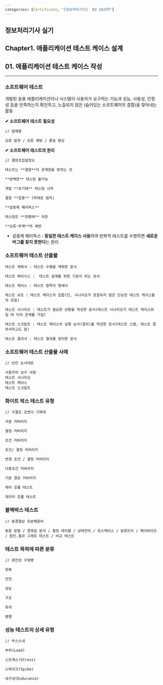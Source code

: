 ```yaml
---
categories: [Certificate, "[정보처리기사]  B3 10과목"]
---
```

## 정보처리기사 실기

## Chapter1. 애플리케이션 테스트 케이스 설계

## 01. 애플리케이션 테스트 케이스 작성

<hr>

### 소프트웨어 테스트

개발된 응용 애플리케이션이나 시스템이 사용자가 요구하는 기능과 성능, 사용성, 안정성 등을 만족하는지 확인하고, 노출되지 않은 (숨어있는 소프트웨어의 결함)을 찾아내는 활동

**✔ 소프트웨어 테스트 필요성**

```
// 발예향

오류 발견 / 오류 예방 / 품질 향상
```

**✔ 소프트웨어 테스트의 원리**

```
// 결완초집살정오

테스트는 **결함**이 존재함을 밝히는 것

**완벽한** 테스팅 불가능

개발 **초기에** 테스팅 시작

결함 **집중** (파레토 법칙)

**살충제 패러독스**

테스팅은 **정황에** 의존

**오류-부재**의 궤변
```

- 살충제 패러독스 : **동일한 테스트 케이스 사용**하여 반복적 테스트를 수행하면 **새로운 버그를 찾지 못한다**는 원리


### 소프트웨어 테스트 산출물

```
테스트 계획서 : 테스트 수행을 계획한 문서

테스트 베이시스 :  테스트 설계를 위한 기준이 되는 문서

테스트 케이스 : 테스트 항목의 명세서

테스트 슈트 : 테스트 케이스의 집합(단, 시나리오가 포함되지 않은 단순한 테스트 케이스들의 모음)

테스트 시나리오 : 테스트가 필요한 상황을 작성한 문서(테스트 시나리오가 테스트 케이스와 일 대 다의 관계를 가짐)

테스트 스크립트 : 테스트 케이스의 실행 순서(절차)를 작성한 문서(테스트 스텝, 테스트 절차서라고도 함)

테스트 결과서 : 테스트 결과를 정리한 문서
```

### 소프트웨어 테스트 산출물 사례

```
// 빈칸 순서대로

사용자의 요구 사항
테스트 시나리오
테스트 케이스
테스트 스크립트
```

### 화이트 박스 테스트 유형

```
// 구결조 조변다 기제데

구문 커버리지

결정 커버리지

조건 커버리지

조건/ 결정 커버리지

변경 조건 / 결정 커버리지

다중조건 커버리지

기본 경로 커버리지

제어 흐름 테스트

데이터 흐름 테스트
```

### 블랙박스 테스트

```
// 동경결상 유분페원비

동등 분할 / 경곗값 분석 / 결정 테이블 / 상태전이 / 유스케이스 / 분류트리 / 페어와이즈 / 원인.결과 그래프 테스트 / 비교 테스트
```

### 테스트 목적에 따른 분류

```
// 회안성 구회병 

회복

안전

성능

구조

회귀

병행
```

### 성능 테스트의 상세 유형

```
// 부스스내

부하(Load)

스트레스(Stress)

스파이크(Spike)

내구성(Endurance)
```
